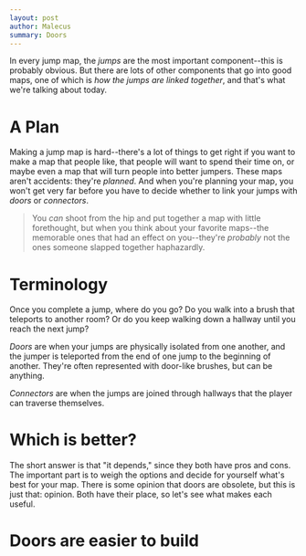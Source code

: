 ```yaml
---
layout: post
author: Malecus
summary: Doors
---
```


In every jump map, the _jumps_ are the most important component--this is probably obvious. But there are lots of other components that go into good maps, one of which is _how the jumps are linked together_, and that's what we're talking about today.

# A Plan

Making a jump map is hard--there's a lot of things to get right if you want to make a map that people like, that people will want to spend their time on, or maybe even a map that will turn people into better jumpers. These maps aren't accidents: they're _planned_. And when you're planning your map, you won't get very far before you have to decide whether to link your jumps with _doors_ or _connectors_.

>You _can_ shoot from the hip and put together a map with little forethought, but when you think about your favorite maps--the memorable ones that had an effect on you--they're _probably_ not the ones someone slapped together haphazardly.

# Terminology

Once you complete a jump, where do you go? Do you walk into a brush that teleports to another room? Or do you keep walking down a hallway until you reach the next jump?

_Doors_ are when your jumps are physically isolated from one another, and the jumper is teleported from the end of one jump to the beginning of another. They're often represented with door-like brushes, but can be anything.

_Connectors_ are when the jumps are joined through hallways that the player can traverse themselves.

# Which is better?

The short answer is that "it depends," since they both have pros and cons. The important part is to weigh the options and decide for yourself what's best for your map. There is some opinion that doors are obsolete, but this is just that: opinion. Both have their place, so let's see what makes each useful.

# Doors are easier to build



